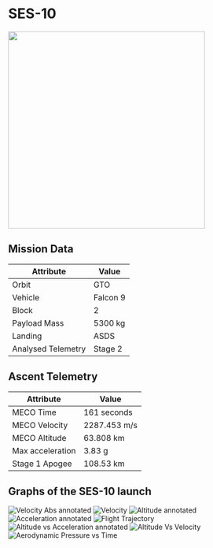 # SES-10

<img src="http://i.imgur.com/99fVv0S.png" width=400px>

## Mission Data

| Attribute | Value |
| ------------- | ------------- |
| Orbit | GTO  |
| Vehicle | Falcon 9  |
| Block | 2  |
| Payload Mass | 5300 kg |
| Landing | ASDS |
| Analysed Telemetry| Stage 2 |




## Ascent Telemetry

| Attribute | Value |
| ------------- | ------------- |
| MECO Time | 161 seconds |
| MECO Velocity | 2287.453 m/s |
| MECO Altitude | 63.808 km |
| Max acceleration | 3.83 g|
| Stage 1 Apogee | 108.53 km |





## Graphs of the SES-10 launch

![Velocity Abs annotated](https://github.com/shahar603/Telemetry-Data/blob/master/SES-10/Graphs/Velocity%20Abs%20annotated.png)
![Velocity](https://github.com/shahar603/Telemetry-Data/blob/master/SES-10/Graphs/Velocity.png)
![Altitude annotated](https://github.com/shahar603/Telemetry-Data/blob/master/SES-10/Graphs/Altitude%20annotated.png)
![Acceleration annotated](https://github.com/shahar603/Telemetry-Data/blob/master/SES-10/Graphs/Acceleration%20annotated.png)
![Flight Trajectory](https://github.com/shahar603/Telemetry-Data/blob/master/SES-10/Graphs/Flight%20Trajectory.png)
![Altitude vs Acceleration annotated](https://github.com/shahar603/Telemetry-Data/blob/master/SES-10/Graphs/Altitude%20vs%20Acceleration%20annotated.png)
![Altitude Vs Velocity](https://github.com/shahar603/Telemetry-Data/blob/master/SES-10/Graphs/Altitude%20Vs%20Velocity.png)
![Aerodynamic Pressure vs Time](https://github.com/shahar603/Telemetry-Data/blob/master/SES-10/Graphs/Aerodynamic%20Pressure.png)
